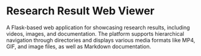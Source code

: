 # Research Result Web Viewer
A Flask-based web application for showcasing research results, including videos, images, and documentation. The platform supports hierarchical navigation through directories and displays various media formats like MP4, GIF, and image files, as well as Markdown documentation.
